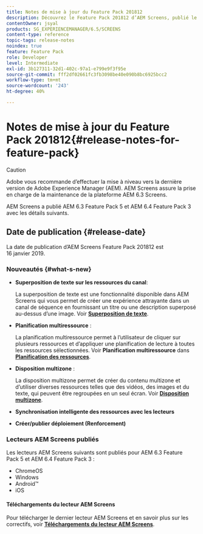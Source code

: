 ```yaml
---
title: Notes de mise à jour du Feature Pack 201812
description: Découvrez le Feature Pack 201812 d’AEM Screens, publié le 16 janvier 2019.
contentOwner: jsyal
products: SG_EXPERIENCEMANAGER/6.5/SCREENS
content-type: reference
topic-tags: release-notes
noindex: true
feature: Feature Pack
role: Developer
level: Intermediate
exl-id: 3b127311-32d1-402c-97a1-e799e9f3f95e
source-git-commit: fff2df02661fc3fb3098be40e090b8bc6925bcc2
workflow-type: tm+mt
source-wordcount: '243'
ht-degree: 40%

---
```


# Notes de mise à jour du Feature Pack 201812{#release-notes-for-feature-pack}

>[!CAUTION]
>
>Adobe vous recommande d’effectuer la mise à niveau vers la dernière version de Adobe Experience Manager (AEM). AEM Screens assure la prise en charge de la maintenance de la plateforme AEM 6.3 Screens.

AEM Screens a publié AEM 6.3 Feature Pack 5 et AEM 6.4 Feature Pack 3 avec les détails suivants.

## Date de publication {#release-date}

La date de publication d’AEM Screens Feature Pack 201812 est 16 janvier 2019.

### Nouveautés {#what-s-new}

* **Superposition de texte sur les ressources du canal**:

  La superposition de texte est une fonctionnalité disponible dans AEM Screens qui vous permet de créer une expérience attrayante dans un canal de séquence en fournissant un titre ou une description superposé au-dessus d’une image. Voir [**Superposition de texte**](text-overlay.md).

* **Planification multiressource** :

  La planification multiressource permet à l’utilisateur de cliquer sur plusieurs ressources et d’appliquer une planification de lecture à toutes les ressources sélectionnées. Voir **Planification multiressource** dans **[Planification des ressources](asset-level-scheduling.md)**.

* **Disposition multizone** :

  La disposition multizone permet de créer du contenu multizone et d’utiliser diverses ressources telles que des vidéos, des images et du texte, qui peuvent être regroupées en un seul écran. Voir **[Disposition multizone](multi-zone-layout-aem-screens.md)**.

* **Synchronisation intelligente des ressources avec les lecteurs**
* **Créer/publier déploiement (Renforcement)**

### Lecteurs AEM Screens publiés

Les lecteurs AEM Screens suivants sont publiés pour AEM 6.3 Feature Pack 5 et AEM 6.4 Feature Pack 3 :

* ChromeOS
* Windows
* Android™
* iOS

#### Téléchargements du lecteur AEM Screens

Pour télécharger le dernier lecteur AEM Screens et en savoir plus sur les correctifs, voir [**Téléchargements du lecteur AEM Screens**](https://download.macromedia.com/screens/).

